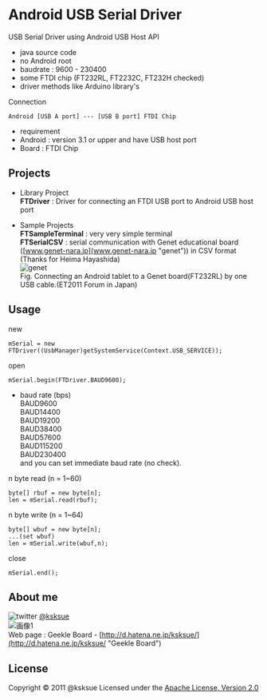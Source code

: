 Android USB Serial Driver
=====

USB Serial Driver using Android USB Host API  

- java source code
- no Android root
- baudrate : 9600 - 230400
- some FTDI chip (FT232RL, FT2232C, FT232H checked)
- driver methods like Arduino library's

Connection

    Android [USB A port] --- [USB B port] FTDI Chip
- requirement
 - Android : version 3.1 or upper and have USB host port
 - Board : FTDI Chip

Projects
-----
- Library Project  
 **FTDriver** : Driver for connecting an FTDI USB port to Android USB host port

- Sample Projects  
 **FTSampleTerminal** : very very simple terminal  
 **FTSerialCSV** : serial communication with Genet educational board ([www.genet-nara.jp](www.genet-nara.jp "genet")) in CSV format (Thanks for Heima Hayashida)  
![genet](https://lh3.googleusercontent.com/-nj_EGL5D-nY/Tsu-OodpQJI/AAAAAAAABaY/zh6p2mhpg24/s400/DSC_0444.JPG "genet")  
Fig. Connecting an Android tablet to a Genet board(FT232RL) by one USB cable.(ET2011 Forum in Japan)  


Usage
----------------


new

    mSerial = new FTDriver((UsbManager)getSystemService(Context.USB_SERVICE));


open

    mSerial.begin(FTDriver.BAUD9600);

+   baud rate (bps)  
BAUD9600  
BAUD14400  
BAUD19200  
BAUD38400  
BAUD57600  
BAUD115200  
BAUD230400  
and you can set immediate baud rate (no check).


n byte read (n = 1~60)

    byte[] rbuf = new byte[n];
    len = mSerial.read(rbuf);


n byte write (n = 1~64)

    byte[] wbuf = new byte[n];
    ...(set wbuf)
    len = mSerial.write(wbuf,n);


close

    mSerial.end();


About me
---
![twitter](http://d.hatena.ne.jp/images/icon-twitter.png "twitter") [@ksksue](http://twitter.com/#!/ksksue "twitter @ksksue")  
![画像1](http://a1.twimg.com/profile_images/549237316/twt_bigger.jpg "icon")  
Web page : Geekle Board - [http://d.hatena.ne.jp/ksksue/](http://d.hatena.ne.jp/ksksue/ "Geekle Board")  

License
----------
Copyright &copy; 2011 @ksksue
Licensed under the [Apache License, Version 2.0][Apache]

[Apache]: http://www.apache.org/licenses/LICENSE-2.0

